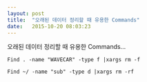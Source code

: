 ```yaml
---
layout: post
title:  "오래된 데이터 정리할 때 유용한 Commands"
date:   2015-10-20 08:03:23
---
```



오래된 데이터 정리할 때 유용한 Commands...

    Find . -name "WAVECAR" -type f |xargs rm -f
    
    Find ~/ -name "sub" -type d |xargs rm -rf


